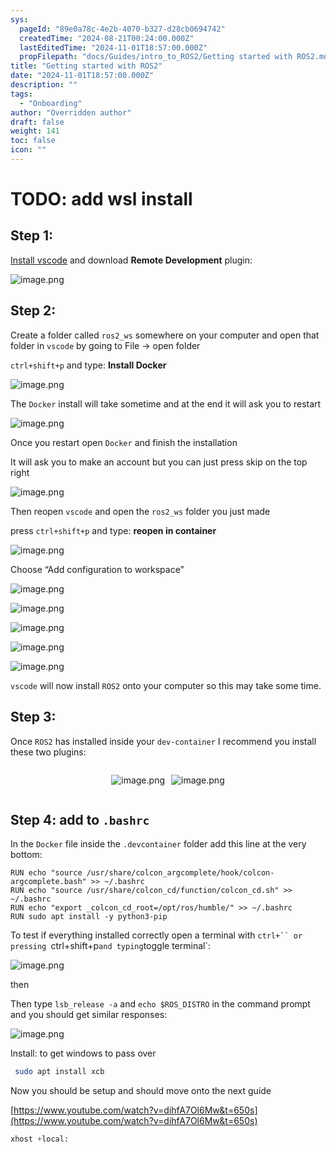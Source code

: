 ```yaml
---
sys:
  pageId: "89e0a78c-4e2b-4070-b327-d28cb0694742"
  createdTime: "2024-08-21T00:24:00.000Z"
  lastEditedTime: "2024-11-01T18:57:00.000Z"
  propFilepath: "docs/Guides/intro_to_ROS2/Getting started with ROS2.md"
title: "Getting started with ROS2"
date: "2024-11-01T18:57:00.000Z"
description: ""
tags:
  - "Onboarding"
author: "Overridden author"
draft: false
weight: 141
toc: false
icon: ""
---
```


# TODO: add wsl install

## Step 1:

[Install vscode](https://code.visualstudio.com/download) and download **Remote Development** plugin:

![image.png](https://prod-files-secure.s3.us-west-2.amazonaws.com/d518164a-d88e-44d1-a4ee-3adb3bd8bce0/efb52993-1881-4a40-b95e-6f020334f022/image.png?X-Amz-Algorithm=AWS4-HMAC-SHA256&X-Amz-Content-Sha256=UNSIGNED-PAYLOAD&X-Amz-Credential=ASIAZI2LB466VRUSPQPT%2F20250418%2Fus-west-2%2Fs3%2Faws4_request&X-Amz-Date=20250418T160938Z&X-Amz-Expires=3600&X-Amz-Security-Token=IQoJb3JpZ2luX2VjEPD%2F%2F%2F%2F%2F%2F%2F%2F%2F%2FwEaCXVzLXdlc3QtMiJHMEUCIQCs1bz8Wqf41N5ifum7qRxClSSfGuVv5YG8pX7cN%2Fk4gQIgGl3h7vy3ChXoL25TfFQasJy6qPSXtnbOrhqfCrnxl1oq%2FwMIeRAAGgw2Mzc0MjMxODM4MDUiDDwucOBBbI3QkVyBhircA2pvXTSLYuqHR2nWzq29xf1Qy7Vp5TYOX6h9t%2FPOlE1ySoLx4RCua7JYX7kkeR4NAYJRv7g2PnEDxuyIfiMz7N73%2BKtlePfnQeCGBW9l2ib8nuDyUYeQmxtBl%2ByuQMBavlCKpLMJey8uj1ied86kBTzimgsQGeQoRnm0kijXJs55bcF0CcR1s13PaTezfrGWZIUJrSrSGl0kwV%2FxJrTi%2B9fTTWQPTjRt78rINC1FwX6NjhVFOIImfcNnTugSCGTd4qNHBmsdtDml2gSYP%2F2zodH2WL02sOTFky%2BZmbsRsX5g7l8lxEiqOFhJ2GPlOqRHjaFwAltgDiBv72vNMZTxTFBR8CxFDDY1HT6TuN7hZDYAbXtPwckoYW0WEUdOludsRoJgWXBLaFpWAw3DOFTgjLYXiGEzcXQz2pSn0nh1TYtD8boCIqlidaHErX9tLrXMUZOS7yTmhR6vuuYbWOuRbXLuiBf5heiYcPRLmjRZaBOp1wgwKtAhXxSJaO4utz%2BH6WpjpA8pb2b02vFmTv8MbJ22FF%2FBJUJ%2FT3vSvbGkQuZ%2FlmBfJ5N9qJZx%2FOvX59pEjAxy974yJir7Q0ABNBa9f2Zd81m0SC%2B4V07nfTwouYGUQTnjA3qv9CCYnNi0MOTeicAGOqUBbTaZy7TEpRiIxxOWs9zCt6XQZusZ%2FAmy%2F3xSzdHDQc9U6jQzfm0w3MDbYkxyWy9sUb6t5GqlPkc25SBBAqDnUwGo6qNgPalkuOmtAepxp2AY04znNECoKHagRKaAqN1I4%2FiPzCmF%2Fya4Hrf2UbIHVGjkkr6hsu8%2B07fONF7mojFKGYDTSWChFkWcwpfkt3DXlSh8jDvVmI%2FoVFXrP6lRo2hxHNZW&X-Amz-Signature=b5b064585d2b1871686b5400d11468525d577a8552f31be3947adcfd2b8620ee&X-Amz-SignedHeaders=host&x-id=GetObject)

## Step 2:

Create a folder called `ros2_ws` somewhere on your computer and open that folder in `vscode` by going to File → open folder 

`ctrl+shift+p` and type: **Install Docker**

![image.png](https://prod-files-secure.s3.us-west-2.amazonaws.com/d518164a-d88e-44d1-a4ee-3adb3bd8bce0/2269dc0e-1cd5-47ff-bceb-c04ad9b2eab0/image.png?X-Amz-Algorithm=AWS4-HMAC-SHA256&X-Amz-Content-Sha256=UNSIGNED-PAYLOAD&X-Amz-Credential=ASIAZI2LB466VRUSPQPT%2F20250418%2Fus-west-2%2Fs3%2Faws4_request&X-Amz-Date=20250418T160938Z&X-Amz-Expires=3600&X-Amz-Security-Token=IQoJb3JpZ2luX2VjEPD%2F%2F%2F%2F%2F%2F%2F%2F%2F%2FwEaCXVzLXdlc3QtMiJHMEUCIQCs1bz8Wqf41N5ifum7qRxClSSfGuVv5YG8pX7cN%2Fk4gQIgGl3h7vy3ChXoL25TfFQasJy6qPSXtnbOrhqfCrnxl1oq%2FwMIeRAAGgw2Mzc0MjMxODM4MDUiDDwucOBBbI3QkVyBhircA2pvXTSLYuqHR2nWzq29xf1Qy7Vp5TYOX6h9t%2FPOlE1ySoLx4RCua7JYX7kkeR4NAYJRv7g2PnEDxuyIfiMz7N73%2BKtlePfnQeCGBW9l2ib8nuDyUYeQmxtBl%2ByuQMBavlCKpLMJey8uj1ied86kBTzimgsQGeQoRnm0kijXJs55bcF0CcR1s13PaTezfrGWZIUJrSrSGl0kwV%2FxJrTi%2B9fTTWQPTjRt78rINC1FwX6NjhVFOIImfcNnTugSCGTd4qNHBmsdtDml2gSYP%2F2zodH2WL02sOTFky%2BZmbsRsX5g7l8lxEiqOFhJ2GPlOqRHjaFwAltgDiBv72vNMZTxTFBR8CxFDDY1HT6TuN7hZDYAbXtPwckoYW0WEUdOludsRoJgWXBLaFpWAw3DOFTgjLYXiGEzcXQz2pSn0nh1TYtD8boCIqlidaHErX9tLrXMUZOS7yTmhR6vuuYbWOuRbXLuiBf5heiYcPRLmjRZaBOp1wgwKtAhXxSJaO4utz%2BH6WpjpA8pb2b02vFmTv8MbJ22FF%2FBJUJ%2FT3vSvbGkQuZ%2FlmBfJ5N9qJZx%2FOvX59pEjAxy974yJir7Q0ABNBa9f2Zd81m0SC%2B4V07nfTwouYGUQTnjA3qv9CCYnNi0MOTeicAGOqUBbTaZy7TEpRiIxxOWs9zCt6XQZusZ%2FAmy%2F3xSzdHDQc9U6jQzfm0w3MDbYkxyWy9sUb6t5GqlPkc25SBBAqDnUwGo6qNgPalkuOmtAepxp2AY04znNECoKHagRKaAqN1I4%2FiPzCmF%2Fya4Hrf2UbIHVGjkkr6hsu8%2B07fONF7mojFKGYDTSWChFkWcwpfkt3DXlSh8jDvVmI%2FoVFXrP6lRo2hxHNZW&X-Amz-Signature=3f4ab7240bbd48e91442b86323d963bf959ed6d33fd555b081566531b610768f&X-Amz-SignedHeaders=host&x-id=GetObject)

The `Docker` install will take sometime and at the end it will ask you to restart

![image.png](https://prod-files-secure.s3.us-west-2.amazonaws.com/d518164a-d88e-44d1-a4ee-3adb3bd8bce0/ed233f78-be33-4b1f-b89c-9c346c0e961e/image.png?X-Amz-Algorithm=AWS4-HMAC-SHA256&X-Amz-Content-Sha256=UNSIGNED-PAYLOAD&X-Amz-Credential=ASIAZI2LB466VRUSPQPT%2F20250418%2Fus-west-2%2Fs3%2Faws4_request&X-Amz-Date=20250418T160938Z&X-Amz-Expires=3600&X-Amz-Security-Token=IQoJb3JpZ2luX2VjEPD%2F%2F%2F%2F%2F%2F%2F%2F%2F%2FwEaCXVzLXdlc3QtMiJHMEUCIQCs1bz8Wqf41N5ifum7qRxClSSfGuVv5YG8pX7cN%2Fk4gQIgGl3h7vy3ChXoL25TfFQasJy6qPSXtnbOrhqfCrnxl1oq%2FwMIeRAAGgw2Mzc0MjMxODM4MDUiDDwucOBBbI3QkVyBhircA2pvXTSLYuqHR2nWzq29xf1Qy7Vp5TYOX6h9t%2FPOlE1ySoLx4RCua7JYX7kkeR4NAYJRv7g2PnEDxuyIfiMz7N73%2BKtlePfnQeCGBW9l2ib8nuDyUYeQmxtBl%2ByuQMBavlCKpLMJey8uj1ied86kBTzimgsQGeQoRnm0kijXJs55bcF0CcR1s13PaTezfrGWZIUJrSrSGl0kwV%2FxJrTi%2B9fTTWQPTjRt78rINC1FwX6NjhVFOIImfcNnTugSCGTd4qNHBmsdtDml2gSYP%2F2zodH2WL02sOTFky%2BZmbsRsX5g7l8lxEiqOFhJ2GPlOqRHjaFwAltgDiBv72vNMZTxTFBR8CxFDDY1HT6TuN7hZDYAbXtPwckoYW0WEUdOludsRoJgWXBLaFpWAw3DOFTgjLYXiGEzcXQz2pSn0nh1TYtD8boCIqlidaHErX9tLrXMUZOS7yTmhR6vuuYbWOuRbXLuiBf5heiYcPRLmjRZaBOp1wgwKtAhXxSJaO4utz%2BH6WpjpA8pb2b02vFmTv8MbJ22FF%2FBJUJ%2FT3vSvbGkQuZ%2FlmBfJ5N9qJZx%2FOvX59pEjAxy974yJir7Q0ABNBa9f2Zd81m0SC%2B4V07nfTwouYGUQTnjA3qv9CCYnNi0MOTeicAGOqUBbTaZy7TEpRiIxxOWs9zCt6XQZusZ%2FAmy%2F3xSzdHDQc9U6jQzfm0w3MDbYkxyWy9sUb6t5GqlPkc25SBBAqDnUwGo6qNgPalkuOmtAepxp2AY04znNECoKHagRKaAqN1I4%2FiPzCmF%2Fya4Hrf2UbIHVGjkkr6hsu8%2B07fONF7mojFKGYDTSWChFkWcwpfkt3DXlSh8jDvVmI%2FoVFXrP6lRo2hxHNZW&X-Amz-Signature=090197d87870620d4ef0a3e7cef6c2d538c86f85d126ab99c1591b3792f00c87&X-Amz-SignedHeaders=host&x-id=GetObject)

Once you restart open `Docker` and finish the installation

It will ask you to make an account but you can just press skip on the top right

![image.png](https://prod-files-secure.s3.us-west-2.amazonaws.com/d518164a-d88e-44d1-a4ee-3adb3bd8bce0/21010ad9-1659-4fd9-9f59-9932a09b2a3d/image.png?X-Amz-Algorithm=AWS4-HMAC-SHA256&X-Amz-Content-Sha256=UNSIGNED-PAYLOAD&X-Amz-Credential=ASIAZI2LB466VRUSPQPT%2F20250418%2Fus-west-2%2Fs3%2Faws4_request&X-Amz-Date=20250418T160938Z&X-Amz-Expires=3600&X-Amz-Security-Token=IQoJb3JpZ2luX2VjEPD%2F%2F%2F%2F%2F%2F%2F%2F%2F%2FwEaCXVzLXdlc3QtMiJHMEUCIQCs1bz8Wqf41N5ifum7qRxClSSfGuVv5YG8pX7cN%2Fk4gQIgGl3h7vy3ChXoL25TfFQasJy6qPSXtnbOrhqfCrnxl1oq%2FwMIeRAAGgw2Mzc0MjMxODM4MDUiDDwucOBBbI3QkVyBhircA2pvXTSLYuqHR2nWzq29xf1Qy7Vp5TYOX6h9t%2FPOlE1ySoLx4RCua7JYX7kkeR4NAYJRv7g2PnEDxuyIfiMz7N73%2BKtlePfnQeCGBW9l2ib8nuDyUYeQmxtBl%2ByuQMBavlCKpLMJey8uj1ied86kBTzimgsQGeQoRnm0kijXJs55bcF0CcR1s13PaTezfrGWZIUJrSrSGl0kwV%2FxJrTi%2B9fTTWQPTjRt78rINC1FwX6NjhVFOIImfcNnTugSCGTd4qNHBmsdtDml2gSYP%2F2zodH2WL02sOTFky%2BZmbsRsX5g7l8lxEiqOFhJ2GPlOqRHjaFwAltgDiBv72vNMZTxTFBR8CxFDDY1HT6TuN7hZDYAbXtPwckoYW0WEUdOludsRoJgWXBLaFpWAw3DOFTgjLYXiGEzcXQz2pSn0nh1TYtD8boCIqlidaHErX9tLrXMUZOS7yTmhR6vuuYbWOuRbXLuiBf5heiYcPRLmjRZaBOp1wgwKtAhXxSJaO4utz%2BH6WpjpA8pb2b02vFmTv8MbJ22FF%2FBJUJ%2FT3vSvbGkQuZ%2FlmBfJ5N9qJZx%2FOvX59pEjAxy974yJir7Q0ABNBa9f2Zd81m0SC%2B4V07nfTwouYGUQTnjA3qv9CCYnNi0MOTeicAGOqUBbTaZy7TEpRiIxxOWs9zCt6XQZusZ%2FAmy%2F3xSzdHDQc9U6jQzfm0w3MDbYkxyWy9sUb6t5GqlPkc25SBBAqDnUwGo6qNgPalkuOmtAepxp2AY04znNECoKHagRKaAqN1I4%2FiPzCmF%2Fya4Hrf2UbIHVGjkkr6hsu8%2B07fONF7mojFKGYDTSWChFkWcwpfkt3DXlSh8jDvVmI%2FoVFXrP6lRo2hxHNZW&X-Amz-Signature=29469bd1e3e9274efa0999056a4089d6fbb7fecc885c55ea472de27a3769348d&X-Amz-SignedHeaders=host&x-id=GetObject)

Then reopen `vscode` and open the `ros2_ws` folder you just made

press `ctrl+shift+p` and type: **reopen in container**

![image.png](https://prod-files-secure.s3.us-west-2.amazonaws.com/d518164a-d88e-44d1-a4ee-3adb3bd8bce0/4e93b8c2-41ad-488c-8095-c74205196118/image.png?X-Amz-Algorithm=AWS4-HMAC-SHA256&X-Amz-Content-Sha256=UNSIGNED-PAYLOAD&X-Amz-Credential=ASIAZI2LB466VRUSPQPT%2F20250418%2Fus-west-2%2Fs3%2Faws4_request&X-Amz-Date=20250418T160938Z&X-Amz-Expires=3600&X-Amz-Security-Token=IQoJb3JpZ2luX2VjEPD%2F%2F%2F%2F%2F%2F%2F%2F%2F%2FwEaCXVzLXdlc3QtMiJHMEUCIQCs1bz8Wqf41N5ifum7qRxClSSfGuVv5YG8pX7cN%2Fk4gQIgGl3h7vy3ChXoL25TfFQasJy6qPSXtnbOrhqfCrnxl1oq%2FwMIeRAAGgw2Mzc0MjMxODM4MDUiDDwucOBBbI3QkVyBhircA2pvXTSLYuqHR2nWzq29xf1Qy7Vp5TYOX6h9t%2FPOlE1ySoLx4RCua7JYX7kkeR4NAYJRv7g2PnEDxuyIfiMz7N73%2BKtlePfnQeCGBW9l2ib8nuDyUYeQmxtBl%2ByuQMBavlCKpLMJey8uj1ied86kBTzimgsQGeQoRnm0kijXJs55bcF0CcR1s13PaTezfrGWZIUJrSrSGl0kwV%2FxJrTi%2B9fTTWQPTjRt78rINC1FwX6NjhVFOIImfcNnTugSCGTd4qNHBmsdtDml2gSYP%2F2zodH2WL02sOTFky%2BZmbsRsX5g7l8lxEiqOFhJ2GPlOqRHjaFwAltgDiBv72vNMZTxTFBR8CxFDDY1HT6TuN7hZDYAbXtPwckoYW0WEUdOludsRoJgWXBLaFpWAw3DOFTgjLYXiGEzcXQz2pSn0nh1TYtD8boCIqlidaHErX9tLrXMUZOS7yTmhR6vuuYbWOuRbXLuiBf5heiYcPRLmjRZaBOp1wgwKtAhXxSJaO4utz%2BH6WpjpA8pb2b02vFmTv8MbJ22FF%2FBJUJ%2FT3vSvbGkQuZ%2FlmBfJ5N9qJZx%2FOvX59pEjAxy974yJir7Q0ABNBa9f2Zd81m0SC%2B4V07nfTwouYGUQTnjA3qv9CCYnNi0MOTeicAGOqUBbTaZy7TEpRiIxxOWs9zCt6XQZusZ%2FAmy%2F3xSzdHDQc9U6jQzfm0w3MDbYkxyWy9sUb6t5GqlPkc25SBBAqDnUwGo6qNgPalkuOmtAepxp2AY04znNECoKHagRKaAqN1I4%2FiPzCmF%2Fya4Hrf2UbIHVGjkkr6hsu8%2B07fONF7mojFKGYDTSWChFkWcwpfkt3DXlSh8jDvVmI%2FoVFXrP6lRo2hxHNZW&X-Amz-Signature=a42690cb4faff24712a1b2ac270dd6d434434a1e74b222bcf3161eca5b8b1b90&X-Amz-SignedHeaders=host&x-id=GetObject)

Choose “Add configuration to workspace”

![image.png](https://prod-files-secure.s3.us-west-2.amazonaws.com/d518164a-d88e-44d1-a4ee-3adb3bd8bce0/9560b282-5060-4989-ba37-97e7b2c22476/image.png?X-Amz-Algorithm=AWS4-HMAC-SHA256&X-Amz-Content-Sha256=UNSIGNED-PAYLOAD&X-Amz-Credential=ASIAZI2LB466VRUSPQPT%2F20250418%2Fus-west-2%2Fs3%2Faws4_request&X-Amz-Date=20250418T160938Z&X-Amz-Expires=3600&X-Amz-Security-Token=IQoJb3JpZ2luX2VjEPD%2F%2F%2F%2F%2F%2F%2F%2F%2F%2FwEaCXVzLXdlc3QtMiJHMEUCIQCs1bz8Wqf41N5ifum7qRxClSSfGuVv5YG8pX7cN%2Fk4gQIgGl3h7vy3ChXoL25TfFQasJy6qPSXtnbOrhqfCrnxl1oq%2FwMIeRAAGgw2Mzc0MjMxODM4MDUiDDwucOBBbI3QkVyBhircA2pvXTSLYuqHR2nWzq29xf1Qy7Vp5TYOX6h9t%2FPOlE1ySoLx4RCua7JYX7kkeR4NAYJRv7g2PnEDxuyIfiMz7N73%2BKtlePfnQeCGBW9l2ib8nuDyUYeQmxtBl%2ByuQMBavlCKpLMJey8uj1ied86kBTzimgsQGeQoRnm0kijXJs55bcF0CcR1s13PaTezfrGWZIUJrSrSGl0kwV%2FxJrTi%2B9fTTWQPTjRt78rINC1FwX6NjhVFOIImfcNnTugSCGTd4qNHBmsdtDml2gSYP%2F2zodH2WL02sOTFky%2BZmbsRsX5g7l8lxEiqOFhJ2GPlOqRHjaFwAltgDiBv72vNMZTxTFBR8CxFDDY1HT6TuN7hZDYAbXtPwckoYW0WEUdOludsRoJgWXBLaFpWAw3DOFTgjLYXiGEzcXQz2pSn0nh1TYtD8boCIqlidaHErX9tLrXMUZOS7yTmhR6vuuYbWOuRbXLuiBf5heiYcPRLmjRZaBOp1wgwKtAhXxSJaO4utz%2BH6WpjpA8pb2b02vFmTv8MbJ22FF%2FBJUJ%2FT3vSvbGkQuZ%2FlmBfJ5N9qJZx%2FOvX59pEjAxy974yJir7Q0ABNBa9f2Zd81m0SC%2B4V07nfTwouYGUQTnjA3qv9CCYnNi0MOTeicAGOqUBbTaZy7TEpRiIxxOWs9zCt6XQZusZ%2FAmy%2F3xSzdHDQc9U6jQzfm0w3MDbYkxyWy9sUb6t5GqlPkc25SBBAqDnUwGo6qNgPalkuOmtAepxp2AY04znNECoKHagRKaAqN1I4%2FiPzCmF%2Fya4Hrf2UbIHVGjkkr6hsu8%2B07fONF7mojFKGYDTSWChFkWcwpfkt3DXlSh8jDvVmI%2FoVFXrP6lRo2hxHNZW&X-Amz-Signature=cf0b82d5caf598dd4090d912b80f8b24b0d412284fea0627bf4e1a4e05526812&X-Amz-SignedHeaders=host&x-id=GetObject)

![image.png](https://prod-files-secure.s3.us-west-2.amazonaws.com/d518164a-d88e-44d1-a4ee-3adb3bd8bce0/2ee63f81-886b-48e8-a553-dc6e5eac99e4/image.png?X-Amz-Algorithm=AWS4-HMAC-SHA256&X-Amz-Content-Sha256=UNSIGNED-PAYLOAD&X-Amz-Credential=ASIAZI2LB466VRUSPQPT%2F20250418%2Fus-west-2%2Fs3%2Faws4_request&X-Amz-Date=20250418T160938Z&X-Amz-Expires=3600&X-Amz-Security-Token=IQoJb3JpZ2luX2VjEPD%2F%2F%2F%2F%2F%2F%2F%2F%2F%2FwEaCXVzLXdlc3QtMiJHMEUCIQCs1bz8Wqf41N5ifum7qRxClSSfGuVv5YG8pX7cN%2Fk4gQIgGl3h7vy3ChXoL25TfFQasJy6qPSXtnbOrhqfCrnxl1oq%2FwMIeRAAGgw2Mzc0MjMxODM4MDUiDDwucOBBbI3QkVyBhircA2pvXTSLYuqHR2nWzq29xf1Qy7Vp5TYOX6h9t%2FPOlE1ySoLx4RCua7JYX7kkeR4NAYJRv7g2PnEDxuyIfiMz7N73%2BKtlePfnQeCGBW9l2ib8nuDyUYeQmxtBl%2ByuQMBavlCKpLMJey8uj1ied86kBTzimgsQGeQoRnm0kijXJs55bcF0CcR1s13PaTezfrGWZIUJrSrSGl0kwV%2FxJrTi%2B9fTTWQPTjRt78rINC1FwX6NjhVFOIImfcNnTugSCGTd4qNHBmsdtDml2gSYP%2F2zodH2WL02sOTFky%2BZmbsRsX5g7l8lxEiqOFhJ2GPlOqRHjaFwAltgDiBv72vNMZTxTFBR8CxFDDY1HT6TuN7hZDYAbXtPwckoYW0WEUdOludsRoJgWXBLaFpWAw3DOFTgjLYXiGEzcXQz2pSn0nh1TYtD8boCIqlidaHErX9tLrXMUZOS7yTmhR6vuuYbWOuRbXLuiBf5heiYcPRLmjRZaBOp1wgwKtAhXxSJaO4utz%2BH6WpjpA8pb2b02vFmTv8MbJ22FF%2FBJUJ%2FT3vSvbGkQuZ%2FlmBfJ5N9qJZx%2FOvX59pEjAxy974yJir7Q0ABNBa9f2Zd81m0SC%2B4V07nfTwouYGUQTnjA3qv9CCYnNi0MOTeicAGOqUBbTaZy7TEpRiIxxOWs9zCt6XQZusZ%2FAmy%2F3xSzdHDQc9U6jQzfm0w3MDbYkxyWy9sUb6t5GqlPkc25SBBAqDnUwGo6qNgPalkuOmtAepxp2AY04znNECoKHagRKaAqN1I4%2FiPzCmF%2Fya4Hrf2UbIHVGjkkr6hsu8%2B07fONF7mojFKGYDTSWChFkWcwpfkt3DXlSh8jDvVmI%2FoVFXrP6lRo2hxHNZW&X-Amz-Signature=47666e393220a1802add85d78c2d4473dd359766612333736c0fda979cf09905&X-Amz-SignedHeaders=host&x-id=GetObject)

![image.png](https://prod-files-secure.s3.us-west-2.amazonaws.com/d518164a-d88e-44d1-a4ee-3adb3bd8bce0/ae1580b2-b048-407e-aed9-b584224a7a04/image.png?X-Amz-Algorithm=AWS4-HMAC-SHA256&X-Amz-Content-Sha256=UNSIGNED-PAYLOAD&X-Amz-Credential=ASIAZI2LB466VRUSPQPT%2F20250418%2Fus-west-2%2Fs3%2Faws4_request&X-Amz-Date=20250418T160938Z&X-Amz-Expires=3600&X-Amz-Security-Token=IQoJb3JpZ2luX2VjEPD%2F%2F%2F%2F%2F%2F%2F%2F%2F%2FwEaCXVzLXdlc3QtMiJHMEUCIQCs1bz8Wqf41N5ifum7qRxClSSfGuVv5YG8pX7cN%2Fk4gQIgGl3h7vy3ChXoL25TfFQasJy6qPSXtnbOrhqfCrnxl1oq%2FwMIeRAAGgw2Mzc0MjMxODM4MDUiDDwucOBBbI3QkVyBhircA2pvXTSLYuqHR2nWzq29xf1Qy7Vp5TYOX6h9t%2FPOlE1ySoLx4RCua7JYX7kkeR4NAYJRv7g2PnEDxuyIfiMz7N73%2BKtlePfnQeCGBW9l2ib8nuDyUYeQmxtBl%2ByuQMBavlCKpLMJey8uj1ied86kBTzimgsQGeQoRnm0kijXJs55bcF0CcR1s13PaTezfrGWZIUJrSrSGl0kwV%2FxJrTi%2B9fTTWQPTjRt78rINC1FwX6NjhVFOIImfcNnTugSCGTd4qNHBmsdtDml2gSYP%2F2zodH2WL02sOTFky%2BZmbsRsX5g7l8lxEiqOFhJ2GPlOqRHjaFwAltgDiBv72vNMZTxTFBR8CxFDDY1HT6TuN7hZDYAbXtPwckoYW0WEUdOludsRoJgWXBLaFpWAw3DOFTgjLYXiGEzcXQz2pSn0nh1TYtD8boCIqlidaHErX9tLrXMUZOS7yTmhR6vuuYbWOuRbXLuiBf5heiYcPRLmjRZaBOp1wgwKtAhXxSJaO4utz%2BH6WpjpA8pb2b02vFmTv8MbJ22FF%2FBJUJ%2FT3vSvbGkQuZ%2FlmBfJ5N9qJZx%2FOvX59pEjAxy974yJir7Q0ABNBa9f2Zd81m0SC%2B4V07nfTwouYGUQTnjA3qv9CCYnNi0MOTeicAGOqUBbTaZy7TEpRiIxxOWs9zCt6XQZusZ%2FAmy%2F3xSzdHDQc9U6jQzfm0w3MDbYkxyWy9sUb6t5GqlPkc25SBBAqDnUwGo6qNgPalkuOmtAepxp2AY04znNECoKHagRKaAqN1I4%2FiPzCmF%2Fya4Hrf2UbIHVGjkkr6hsu8%2B07fONF7mojFKGYDTSWChFkWcwpfkt3DXlSh8jDvVmI%2FoVFXrP6lRo2hxHNZW&X-Amz-Signature=6858f4db18efb4aa5e7cd955aeb1e6a60f62b2f46c3d0c8d7ad6712a0dcd2605&X-Amz-SignedHeaders=host&x-id=GetObject)

![image.png](https://prod-files-secure.s3.us-west-2.amazonaws.com/d518164a-d88e-44d1-a4ee-3adb3bd8bce0/53255b28-f75e-430f-b9e3-c0ac8577e42b/image.png?X-Amz-Algorithm=AWS4-HMAC-SHA256&X-Amz-Content-Sha256=UNSIGNED-PAYLOAD&X-Amz-Credential=ASIAZI2LB466VRUSPQPT%2F20250418%2Fus-west-2%2Fs3%2Faws4_request&X-Amz-Date=20250418T160938Z&X-Amz-Expires=3600&X-Amz-Security-Token=IQoJb3JpZ2luX2VjEPD%2F%2F%2F%2F%2F%2F%2F%2F%2F%2FwEaCXVzLXdlc3QtMiJHMEUCIQCs1bz8Wqf41N5ifum7qRxClSSfGuVv5YG8pX7cN%2Fk4gQIgGl3h7vy3ChXoL25TfFQasJy6qPSXtnbOrhqfCrnxl1oq%2FwMIeRAAGgw2Mzc0MjMxODM4MDUiDDwucOBBbI3QkVyBhircA2pvXTSLYuqHR2nWzq29xf1Qy7Vp5TYOX6h9t%2FPOlE1ySoLx4RCua7JYX7kkeR4NAYJRv7g2PnEDxuyIfiMz7N73%2BKtlePfnQeCGBW9l2ib8nuDyUYeQmxtBl%2ByuQMBavlCKpLMJey8uj1ied86kBTzimgsQGeQoRnm0kijXJs55bcF0CcR1s13PaTezfrGWZIUJrSrSGl0kwV%2FxJrTi%2B9fTTWQPTjRt78rINC1FwX6NjhVFOIImfcNnTugSCGTd4qNHBmsdtDml2gSYP%2F2zodH2WL02sOTFky%2BZmbsRsX5g7l8lxEiqOFhJ2GPlOqRHjaFwAltgDiBv72vNMZTxTFBR8CxFDDY1HT6TuN7hZDYAbXtPwckoYW0WEUdOludsRoJgWXBLaFpWAw3DOFTgjLYXiGEzcXQz2pSn0nh1TYtD8boCIqlidaHErX9tLrXMUZOS7yTmhR6vuuYbWOuRbXLuiBf5heiYcPRLmjRZaBOp1wgwKtAhXxSJaO4utz%2BH6WpjpA8pb2b02vFmTv8MbJ22FF%2FBJUJ%2FT3vSvbGkQuZ%2FlmBfJ5N9qJZx%2FOvX59pEjAxy974yJir7Q0ABNBa9f2Zd81m0SC%2B4V07nfTwouYGUQTnjA3qv9CCYnNi0MOTeicAGOqUBbTaZy7TEpRiIxxOWs9zCt6XQZusZ%2FAmy%2F3xSzdHDQc9U6jQzfm0w3MDbYkxyWy9sUb6t5GqlPkc25SBBAqDnUwGo6qNgPalkuOmtAepxp2AY04znNECoKHagRKaAqN1I4%2FiPzCmF%2Fya4Hrf2UbIHVGjkkr6hsu8%2B07fONF7mojFKGYDTSWChFkWcwpfkt3DXlSh8jDvVmI%2FoVFXrP6lRo2hxHNZW&X-Amz-Signature=cfc92b2d368b728d0232d6bd08ceb386825471701e496f5ea982888fd2fd140c&X-Amz-SignedHeaders=host&x-id=GetObject)

![image.png](https://prod-files-secure.s3.us-west-2.amazonaws.com/d518164a-d88e-44d1-a4ee-3adb3bd8bce0/7c562767-5af9-4ffb-97d1-327bcdf4ee00/image.png?X-Amz-Algorithm=AWS4-HMAC-SHA256&X-Amz-Content-Sha256=UNSIGNED-PAYLOAD&X-Amz-Credential=ASIAZI2LB466VRUSPQPT%2F20250418%2Fus-west-2%2Fs3%2Faws4_request&X-Amz-Date=20250418T160938Z&X-Amz-Expires=3600&X-Amz-Security-Token=IQoJb3JpZ2luX2VjEPD%2F%2F%2F%2F%2F%2F%2F%2F%2F%2FwEaCXVzLXdlc3QtMiJHMEUCIQCs1bz8Wqf41N5ifum7qRxClSSfGuVv5YG8pX7cN%2Fk4gQIgGl3h7vy3ChXoL25TfFQasJy6qPSXtnbOrhqfCrnxl1oq%2FwMIeRAAGgw2Mzc0MjMxODM4MDUiDDwucOBBbI3QkVyBhircA2pvXTSLYuqHR2nWzq29xf1Qy7Vp5TYOX6h9t%2FPOlE1ySoLx4RCua7JYX7kkeR4NAYJRv7g2PnEDxuyIfiMz7N73%2BKtlePfnQeCGBW9l2ib8nuDyUYeQmxtBl%2ByuQMBavlCKpLMJey8uj1ied86kBTzimgsQGeQoRnm0kijXJs55bcF0CcR1s13PaTezfrGWZIUJrSrSGl0kwV%2FxJrTi%2B9fTTWQPTjRt78rINC1FwX6NjhVFOIImfcNnTugSCGTd4qNHBmsdtDml2gSYP%2F2zodH2WL02sOTFky%2BZmbsRsX5g7l8lxEiqOFhJ2GPlOqRHjaFwAltgDiBv72vNMZTxTFBR8CxFDDY1HT6TuN7hZDYAbXtPwckoYW0WEUdOludsRoJgWXBLaFpWAw3DOFTgjLYXiGEzcXQz2pSn0nh1TYtD8boCIqlidaHErX9tLrXMUZOS7yTmhR6vuuYbWOuRbXLuiBf5heiYcPRLmjRZaBOp1wgwKtAhXxSJaO4utz%2BH6WpjpA8pb2b02vFmTv8MbJ22FF%2FBJUJ%2FT3vSvbGkQuZ%2FlmBfJ5N9qJZx%2FOvX59pEjAxy974yJir7Q0ABNBa9f2Zd81m0SC%2B4V07nfTwouYGUQTnjA3qv9CCYnNi0MOTeicAGOqUBbTaZy7TEpRiIxxOWs9zCt6XQZusZ%2FAmy%2F3xSzdHDQc9U6jQzfm0w3MDbYkxyWy9sUb6t5GqlPkc25SBBAqDnUwGo6qNgPalkuOmtAepxp2AY04znNECoKHagRKaAqN1I4%2FiPzCmF%2Fya4Hrf2UbIHVGjkkr6hsu8%2B07fONF7mojFKGYDTSWChFkWcwpfkt3DXlSh8jDvVmI%2FoVFXrP6lRo2hxHNZW&X-Amz-Signature=3c5f65af5b54133d2d322215ad7d7e175976d2ca172f31909c024fb626d88dbd&X-Amz-SignedHeaders=host&x-id=GetObject)

`vscode` will now install `ROS2` onto your computer so this may take some time.

## Step 3:

Once `ROS2` has installed inside your `dev-container` I recommend you install these two plugins:

<div style="display: flex;flex-direction: row; column-gap:10px; max-width: 630px;justify-content: center;">
<div>

![image.png](https://prod-files-secure.s3.us-west-2.amazonaws.com/d518164a-d88e-44d1-a4ee-3adb3bd8bce0/3fc3d550-5a54-4ba1-ba6b-faa01cdb7369/image.png?X-Amz-Algorithm=AWS4-HMAC-SHA256&X-Amz-Content-Sha256=UNSIGNED-PAYLOAD&X-Amz-Credential=ASIAZI2LB466ZUOOZ4QX%2F20250418%2Fus-west-2%2Fs3%2Faws4_request&X-Amz-Date=20250418T160941Z&X-Amz-Expires=3600&X-Amz-Security-Token=IQoJb3JpZ2luX2VjEPD%2F%2F%2F%2F%2F%2F%2F%2F%2F%2FwEaCXVzLXdlc3QtMiJIMEYCIQC%2FvwIn3ce2g9B70yQhaXprdGQEy52GV2oBMhzVeY5kZAIhAOI6Ls%2B3%2BEs03JZi%2Bi%2Fz7I8nLdFtirpuxf7QiVKPR4S6Kv8DCHgQABoMNjM3NDIzMTgzODA1IgyCzW4PeY0KbEIfxYIq3AMw4WCMhrHzCCSyy2nOMrVHbYjAR4eLPDc%2BqXWEGzWmearmq%2FmjTeX%2Bci7E2TFait2vjEjWehHTQ1B1vz1Z%2BwWFtJ5mDIqpRzPDh2C0xRAKrT3scgzuP%2FzycKof2LswNwKYghscgRjM3%2F2EQ8IP1Q75eBGSWDdeCdPdwhgIPC%2F3c1GyYfU8fO5UsHiV3pnCv2Nms1dvqk7U2dEo8jKG%2FlpvbzKJDGDP95fnrMHDq1wdeJhhKlYZfebUlYrNWvkKmvOUKgz%2B25E420NydBtWeumndfTTxyMN5v3t9qbepvQl5mKoAdgbEcHc1i2zFeUMxy7kVcZoNF%2FBp3xQ6KBZRRgwiMDRF3kgNkgbqR1ECjUaic%2FLnPWY7866e4if6pXQ8tFLI6RTxLQeCHIqB4dLvLsOaRk8ZYzgzB60n62xtysJKwwpboNmjKUf2uW9uVusRekbAfdykVqI%2BmlAeu3zn8Gp%2F95EhXPjmpeEo9u9Nlprmdwe%2FBfphj6xl5GEVP8vVtmg5EzZKNRWUhu%2BbZuWI%2FMLagRaIKp04%2BCdXecVBQ3BLEr9HqlHvr7KnXq2Ob7c9kqUI4hB4r6%2BcbzG1pkZJLV7nzrRZydp%2F42y7D4%2F7FXMU5tRzM3NGvLvLQgXOjDa3onABjqkAYaRA4GlipM5hk%2FnVY5ZxsbW3FzduWDbBbcukPKQAOxJpsWWH018HSCUt3sAob%2BrV%2B0NHqBH%2BjC5c6i%2FKT7iaErx3h9Z2KvvMD94WpCgnjL7YI0xr7tg19fT9DsHkrhvrNwPz76gmuThwC1QDoZSe3wQ9wrsSLP8c%2FYbOg3x4m1wOT8xh7%2F9Npy3YsWFTrXVd%2BkkLsRspwm1LyfsRlDwkAAO6uQC&X-Amz-Signature=1e6bb0f4f802d2cff050b8021665aa5b3221d53685ace3a4662ed6835bc8e3b3&X-Amz-SignedHeaders=host&x-id=GetObject)

</div>
<div>

![image.png](https://prod-files-secure.s3.us-west-2.amazonaws.com/d518164a-d88e-44d1-a4ee-3adb3bd8bce0/d994cc66-13c2-4093-a5a3-f84cf4601a82/image.png?X-Amz-Algorithm=AWS4-HMAC-SHA256&X-Amz-Content-Sha256=UNSIGNED-PAYLOAD&X-Amz-Credential=ASIAZI2LB466577K7KQB%2F20250418%2Fus-west-2%2Fs3%2Faws4_request&X-Amz-Date=20250418T160942Z&X-Amz-Expires=3600&X-Amz-Security-Token=IQoJb3JpZ2luX2VjEPD%2F%2F%2F%2F%2F%2F%2F%2F%2F%2FwEaCXVzLXdlc3QtMiJHMEUCIFcHBGKMWDNtEug7%2BA4yhLY38guRUX7d28irJMNOZ6feAiEA2%2BarhHfl%2F6QQjfYmOQvSUwou0%2Bz650zDmYU5WxGbIhwq%2FwMIeRAAGgw2Mzc0MjMxODM4MDUiDItSyXE2A8pBcj0aRCrcAwrLXUE%2FQ4l33QeMqz3xaX%2F7XCOCnBxzS3HfQqgNwdC5rmloLg0xqtcLdI%2FQmOSFsi1NWinNTJgM6GW3a9qtGif7EV%2Fxcl8lpI%2BqTiV8anxuh3xK5Mpp9o2IpAVmaIGT80%2Fo8%2FAJITEAIjD250xyETNpf7WwJGXKI%2BAVo9laNO040Yh9ACbjUi9ZJCUpXaf6nHKIgGv2CrdD%2BDJIl9%2FD0OH9B22R93ZhjwhP1Uug%2B2cXFaT9yPfJnK9LiZw9ETvk%2FulHFKPKFUR1pRB%2FLTOakeP7otCz9h8x02zMKvoylPtq%2BishUAAoktuzwp6qcI9671elv3rEKo9l1aGSZzY1xNzWqBzAau0z5hxwcqqDPBFreggVRBu7aOVwN6NphSkGk9DP4CLcYxKYo9w42MU0fgePP5mGeu7yhQB%2F2XOWD%2F4ecY6%2Fo39gtM6tfJfP0MVAhCqnvB9VmeCm4FN4yjbvHGOfClLImUj0rBGgFEnX%2FSUCChJUv0tJnqd4mbfLD8R1y%2Fs1N5pkna7OfUYVFeaRksdY8Yemt%2FISAEH3V74MktyzzbVTNVrwtdQFQXyWsdDBy1cQ%2FR4i5d6bVG4GYGR7PzJSziqe3J0Zz8fVgWseFc2KcUa29UDJ%2B5deeyCWMPbeicAGOqUBc%2FTE6lqdFeBnPbzShSeV8vZh2zOpr%2Bn8WQ1R0FI3BrOP750Nobisw5EUpy3RicL37Fmf6nLyHE1xoI4QoJiIW3KbtX1yFgYELuRNEMH8v9ho3IEhuu3SYMPdxR0H0SvBwyDU6lrvdCiTPNad1k%2FOh8pbIXrUjwVWq%2BAmXokzxkokJb%2FiQxVa9Gg4ahuBEWbPmN%2FK2%2FG4t5o95fZC%2FH4X1O%2F7g4OF&X-Amz-Signature=42fa65b31b7dc4be075cc3725f8666ccc754b73cb5920f60d279377b5409bd3e&X-Amz-SignedHeaders=host&x-id=GetObject)

</div>
</div>

## Step 4: add to `.bashrc`

In the `Docker` file inside the `.devcontainer` folder add this line at the very bottom: 

```docker
RUN echo "source /usr/share/colcon_argcomplete/hook/colcon-argcomplete.bash" >> ~/.bashrc
RUN echo "source /usr/share/colcon_cd/function/colcon_cd.sh" >> ~/.bashrc
RUN echo "export _colcon_cd_root=/opt/ros/humble/" >> ~/.bashrc
RUN sudo apt install -y python3-pip 
```

To test if everything installed correctly open a terminal with `ctrl+`` or pressing `ctrl+shift+p` and typing `toggle terminal`:

![image.png](https://prod-files-secure.s3.us-west-2.amazonaws.com/d518164a-d88e-44d1-a4ee-3adb3bd8bce0/6a4943d8-b04e-4c02-9a58-775f3384d1a5/image.png?X-Amz-Algorithm=AWS4-HMAC-SHA256&X-Amz-Content-Sha256=UNSIGNED-PAYLOAD&X-Amz-Credential=ASIAZI2LB466VRUSPQPT%2F20250418%2Fus-west-2%2Fs3%2Faws4_request&X-Amz-Date=20250418T160938Z&X-Amz-Expires=3600&X-Amz-Security-Token=IQoJb3JpZ2luX2VjEPD%2F%2F%2F%2F%2F%2F%2F%2F%2F%2FwEaCXVzLXdlc3QtMiJHMEUCIQCs1bz8Wqf41N5ifum7qRxClSSfGuVv5YG8pX7cN%2Fk4gQIgGl3h7vy3ChXoL25TfFQasJy6qPSXtnbOrhqfCrnxl1oq%2FwMIeRAAGgw2Mzc0MjMxODM4MDUiDDwucOBBbI3QkVyBhircA2pvXTSLYuqHR2nWzq29xf1Qy7Vp5TYOX6h9t%2FPOlE1ySoLx4RCua7JYX7kkeR4NAYJRv7g2PnEDxuyIfiMz7N73%2BKtlePfnQeCGBW9l2ib8nuDyUYeQmxtBl%2ByuQMBavlCKpLMJey8uj1ied86kBTzimgsQGeQoRnm0kijXJs55bcF0CcR1s13PaTezfrGWZIUJrSrSGl0kwV%2FxJrTi%2B9fTTWQPTjRt78rINC1FwX6NjhVFOIImfcNnTugSCGTd4qNHBmsdtDml2gSYP%2F2zodH2WL02sOTFky%2BZmbsRsX5g7l8lxEiqOFhJ2GPlOqRHjaFwAltgDiBv72vNMZTxTFBR8CxFDDY1HT6TuN7hZDYAbXtPwckoYW0WEUdOludsRoJgWXBLaFpWAw3DOFTgjLYXiGEzcXQz2pSn0nh1TYtD8boCIqlidaHErX9tLrXMUZOS7yTmhR6vuuYbWOuRbXLuiBf5heiYcPRLmjRZaBOp1wgwKtAhXxSJaO4utz%2BH6WpjpA8pb2b02vFmTv8MbJ22FF%2FBJUJ%2FT3vSvbGkQuZ%2FlmBfJ5N9qJZx%2FOvX59pEjAxy974yJir7Q0ABNBa9f2Zd81m0SC%2B4V07nfTwouYGUQTnjA3qv9CCYnNi0MOTeicAGOqUBbTaZy7TEpRiIxxOWs9zCt6XQZusZ%2FAmy%2F3xSzdHDQc9U6jQzfm0w3MDbYkxyWy9sUb6t5GqlPkc25SBBAqDnUwGo6qNgPalkuOmtAepxp2AY04znNECoKHagRKaAqN1I4%2FiPzCmF%2Fya4Hrf2UbIHVGjkkr6hsu8%2B07fONF7mojFKGYDTSWChFkWcwpfkt3DXlSh8jDvVmI%2FoVFXrP6lRo2hxHNZW&X-Amz-Signature=bd0cfdab887f5ba6e567e0db3dd5d46cac4cc3770fbff5df4a2026c5a05a791a&X-Amz-SignedHeaders=host&x-id=GetObject)

then 

Then type `lsb_release -a` and `echo $ROS_DISTRO` in the command prompt and you should get similar responses:

![image.png](https://prod-files-secure.s3.us-west-2.amazonaws.com/d518164a-d88e-44d1-a4ee-3adb3bd8bce0/3e635dec-a805-4e85-8b9e-d000e5b71a4e/image.png?X-Amz-Algorithm=AWS4-HMAC-SHA256&X-Amz-Content-Sha256=UNSIGNED-PAYLOAD&X-Amz-Credential=ASIAZI2LB466VRUSPQPT%2F20250418%2Fus-west-2%2Fs3%2Faws4_request&X-Amz-Date=20250418T160938Z&X-Amz-Expires=3600&X-Amz-Security-Token=IQoJb3JpZ2luX2VjEPD%2F%2F%2F%2F%2F%2F%2F%2F%2F%2FwEaCXVzLXdlc3QtMiJHMEUCIQCs1bz8Wqf41N5ifum7qRxClSSfGuVv5YG8pX7cN%2Fk4gQIgGl3h7vy3ChXoL25TfFQasJy6qPSXtnbOrhqfCrnxl1oq%2FwMIeRAAGgw2Mzc0MjMxODM4MDUiDDwucOBBbI3QkVyBhircA2pvXTSLYuqHR2nWzq29xf1Qy7Vp5TYOX6h9t%2FPOlE1ySoLx4RCua7JYX7kkeR4NAYJRv7g2PnEDxuyIfiMz7N73%2BKtlePfnQeCGBW9l2ib8nuDyUYeQmxtBl%2ByuQMBavlCKpLMJey8uj1ied86kBTzimgsQGeQoRnm0kijXJs55bcF0CcR1s13PaTezfrGWZIUJrSrSGl0kwV%2FxJrTi%2B9fTTWQPTjRt78rINC1FwX6NjhVFOIImfcNnTugSCGTd4qNHBmsdtDml2gSYP%2F2zodH2WL02sOTFky%2BZmbsRsX5g7l8lxEiqOFhJ2GPlOqRHjaFwAltgDiBv72vNMZTxTFBR8CxFDDY1HT6TuN7hZDYAbXtPwckoYW0WEUdOludsRoJgWXBLaFpWAw3DOFTgjLYXiGEzcXQz2pSn0nh1TYtD8boCIqlidaHErX9tLrXMUZOS7yTmhR6vuuYbWOuRbXLuiBf5heiYcPRLmjRZaBOp1wgwKtAhXxSJaO4utz%2BH6WpjpA8pb2b02vFmTv8MbJ22FF%2FBJUJ%2FT3vSvbGkQuZ%2FlmBfJ5N9qJZx%2FOvX59pEjAxy974yJir7Q0ABNBa9f2Zd81m0SC%2B4V07nfTwouYGUQTnjA3qv9CCYnNi0MOTeicAGOqUBbTaZy7TEpRiIxxOWs9zCt6XQZusZ%2FAmy%2F3xSzdHDQc9U6jQzfm0w3MDbYkxyWy9sUb6t5GqlPkc25SBBAqDnUwGo6qNgPalkuOmtAepxp2AY04znNECoKHagRKaAqN1I4%2FiPzCmF%2Fya4Hrf2UbIHVGjkkr6hsu8%2B07fONF7mojFKGYDTSWChFkWcwpfkt3DXlSh8jDvVmI%2FoVFXrP6lRo2hxHNZW&X-Amz-Signature=c9ad5610d902946ef57989037e65001d91cc664d040b87ed3b76b18801ddf6f9&X-Amz-SignedHeaders=host&x-id=GetObject)

Install:  to get windows to pass over

```bash
 sudo apt install xcb
```

Now you should be setup and should move onto the next guide 

[https://www.youtube.com/watch?v=dihfA7Ol6Mw&t=650s](https://www.youtube.com/watch?v=dihfA7Ol6Mw&t=650s)

```python
xhost +local:
```
